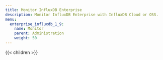 ```yaml
---
title: Monitor InfluxDB Enterprise
description: Monitor InfluxDB Enterprise with InfluxDB Cloud or OSS.
menu:
  enterprise_influxdb_1_9:
    name: Monitor
    parent: Administration
    weight: 50
---
```


{{< children >}}
